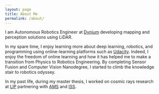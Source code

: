```yaml
---
layout: page
title: About Me
permalink: /about/
---
```


 I am Autonomous Robotics Engineer at [Dynium](https://dynium.ai/) developing mapping and perception solutions using LiDAR.
 
In my spare time, I enjoy learning more about deep learning, robotics, and programming using online-learning platforms such as [Udacity](https://www.udacity.com/). Indeed, I enjoy the freedom of online learning and how it has helped me to make a transition from Physics to Robotics Engineering. By completing Sensor Fusion and Computer Vision Nanodegree, I started to climb the knowledge stair to robotics odyssey.

In my past life, during my master thesis, I worked on cosmic rays research at [LIP](https://lip.pt/) partnering with [AMS](https://home.cern/science/experiments/ams) and [ISS](https://www.nasa.gov/mission_pages/station/main/index.html).
